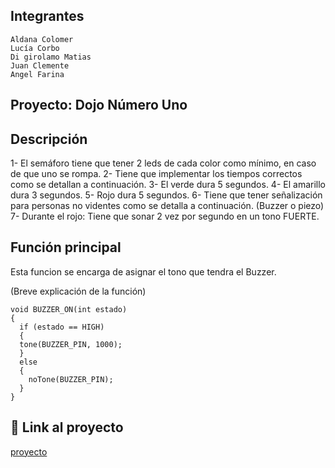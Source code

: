 ## Integrantes

    Aldana Colomer
    Lucía Corbo
    Di girolamo Matias
    Juan Clemente
    Angel Farina

## Proyecto: Dojo Número Uno 

## Descripción

1- El semáforo tiene que tener 2 leds de cada color como mínimo, 
en caso de que uno se  rompa. 
2- Tiene que implementar los tiempos correctos como se detallan 
a continuación. 
3- El verde dura 5 segundos. 
4- El amarillo dura 3 segundos. 
5- Rojo dura 5 segundos. 
6- Tiene que tener señalización para personas no videntes como 
se detalla a  continuación. (Buzzer o piezo)
7- Durante el rojo: Tiene que sonar 2 vez por segundo en un
tono FUERTE. 

## Función principal

Esta funcion se encarga de asignar el tono que tendra el Buzzer.

(Breve explicación de la función)

    void BUZZER_ON(int estado)
    {
      if (estado == HIGH)
      {
      tone(BUZZER_PIN, 1000);
      }
      else
      {
        noTone(BUZZER_PIN);
      }
    }

## 🤖 Link al proyecto

   [proyecto](https://www.tinkercad.com/things/9i6uA1OmOEe-copy-of-ejercicio-4-2/editel?sharecode=JiKHCeYjMAWXr09GrSCSp3lAyFiopx7qNBOvKjX8blA)
